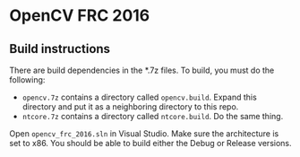 # OpenCV FRC 2016
## Build instructions

There are build dependencies in the *.7z files.  To build, you must do the following:
* `opencv.7z` contains a directory called `opencv.build`. Expand this directory and put it as a neighboring directory to this repo.
* `ntcore.7z` contains a directory called `ntcore.build`.  Do the same thing.

Open `opencv_frc_2016.sln` in Visual Studio.  Make sure the architecture is set to x86.  You should be able to build either the Debug or Release versions.
